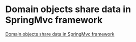 # Domain objects share data in SpringMvc framework
[Domain objects share data in SpringMvc framework](https://aiwithcloud.com/2022/09/15/domain_objects_share_data_in_springmvc_framework/)